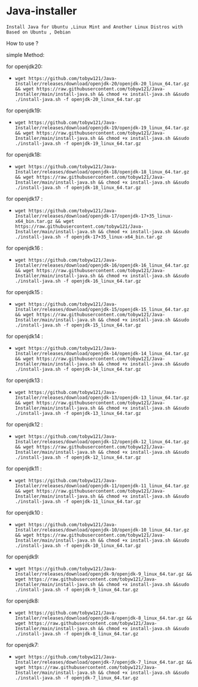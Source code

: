 # Java-installer
`Install Java for Ubuntu ,Linux Mint and Another Linux Distros with Based on Ubuntu , Debian `

 How to use ?
 
  simple Method:
  
  for openjdk20:
* `wget https://github.com/tobyw121/Java-Installer/releases/download/openjdk-20/openjdk-20_linux_64.tar.gz && wget https://raw.githubusercontent.com/tobyw121/Java-Installer/main/install-java.sh && chmod +x install-java.sh &&sudo ./install-java.sh -f openjdk-20_linux_64.tar.gz`
  
 for openjdk19:
* `wget https://github.com/tobyw121/Java-Installer/releases/download/openjdk-19/openjdk-19_linux_64.tar.gz && wget https://raw.githubusercontent.com/tobyw121/Java-Installer/main/install-java.sh && chmod +x install-java.sh &&sudo ./install-java.sh -f openjdk-19_linux_64.tar.gz`
  
 for openjdk18:
* `wget https://github.com/tobyw121/Java-Installer/releases/download/openjdk-18/openjdk-18_linux_64.tar.gz && wget https://raw.githubusercontent.com/tobyw121/Java-Installer/main/install-java.sh && chmod +x install-java.sh &&sudo ./install-java.sh -f openjdk-18_linux_64.tar.gz`
 
 for openjdk17 :
* `wget https://github.com/tobyw121/Java-Installer/releases/download/openjdk-17/openjdk-17+35_linux-x64_bin.tar.gz && wget https://raw.githubusercontent.com/tobyw121/Java-Installer/main/install-java.sh && chmod +x install-java.sh &&sudo ./install-java.sh -f openjdk-17+35_linux-x64_bin.tar.gz`

for openjdk16 :
* `wget https://github.com/tobyw121/Java-Installer/releases/download/openjdk-16/openjdk-16_linux_64.tar.gz && wget https://raw.githubusercontent.com/tobyw121/Java-Installer/main/install-java.sh && chmod +x install-java.sh &&sudo ./install-java.sh -f openjdk-16_linux_64.tar.gz`

for openjdk15 :
* `wget https://github.com/tobyw121/Java-Installer/releases/download/openjdk-15/openjdk-15_linux_64.tar.gz && wget https://raw.githubusercontent.com/tobyw121/Java-Installer/main/install-java.sh && chmod +x install-java.sh &&sudo ./install-java.sh -f openjdk-15_linux_64.tar.gz`

for openjdk14 :
* `wget https://github.com/tobyw121/Java-Installer/releases/download/openjdk-14/openjdk-14_linux_64.tar.gz && wget https://raw.githubusercontent.com/tobyw121/Java-Installer/main/install-java.sh && chmod +x install-java.sh &&sudo ./install-java.sh -f openjdk-14_linux_64.tar.gz`

for openjdk13 :
* `wget https://github.com/tobyw121/Java-Installer/releases/download/openjdk-13/openjdk-13_linux_64.tar.gz && wget https://raw.githubusercontent.com/tobyw121/Java-Installer/main/install-java.sh && chmod +x install-java.sh &&sudo ./install-java.sh -f openjdk-13_linux_64.tar.gz`


for openjdk12 :
* `wget https://github.com/tobyw121/Java-Installer/releases/download/openjdk-12/openjdk-12_linux_64.tar.gz && wget https://raw.githubusercontent.com/tobyw121/Java-Installer/main/install-java.sh && chmod +x install-java.sh &&sudo ./install-java.sh -f openjdk-12_linux_64.tar.gz`


for openjdk11 :
* `wget https://github.com/tobyw121/Java-Installer/releases/download/openjdk-11/openjdk-11_linux_64.tar.gz && wget https://raw.githubusercontent.com/tobyw121/Java-Installer/main/install-java.sh && chmod +x install-java.sh &&sudo ./install-java.sh -f openjdk-11_linux_64.tar.gz`


for openjdk10 :
* `wget https://github.com/tobyw121/Java-Installer/releases/download/openjdk-10/openjdk-10_linux_64.tar.gz && wget https://raw.githubusercontent.com/tobyw121/Java-Installer/main/install-java.sh && chmod +x install-java.sh &&sudo ./install-java.sh -f openjdk-10_linux_64.tar.gz`

for openjdk9:
* `wget https://github.com/tobyw121/Java-Installer/releases/download/openjdk-9/openjdk-9_linux_64.tar.gz && wget https://raw.githubusercontent.com/tobyw121/Java-Installer/main/install-java.sh && chmod +x install-java.sh &&sudo ./install-java.sh -f openjdk-9_linux_64.tar.gz`

for openjdk8:
* `wget https://github.com/tobyw121/Java-Installer/releases/download/openjdk-8/openjdk-8_linux_64.tar.gz && wget https://raw.githubusercontent.com/tobyw121/Java-Installer/main/install-java.sh && chmod +x install-java.sh &&sudo ./install-java.sh -f openjdk-8_linux_64.tar.gz`

for openjdk7:
* `wget https://github.com/tobyw121/Java-Installer/releases/download/openjdk-7/openjdk-7_linux_64.tar.gz && wget https://raw.githubusercontent.com/tobyw121/Java-Installer/main/install-java.sh && chmod +x install-java.sh &&sudo ./install-java.sh -f openjdk-7_linux_64.tar.gz`


